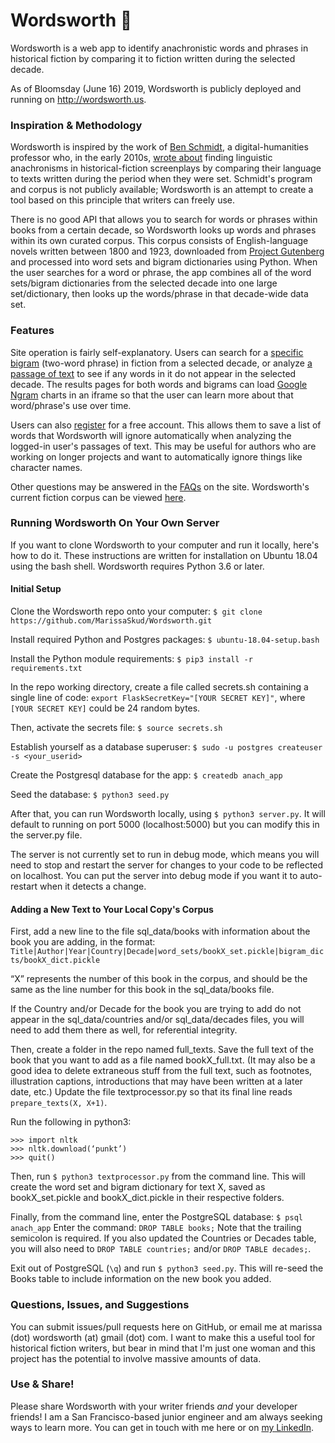 # Wordsworth 📜

Wordsworth is a web app to identify anachronistic words and phrases in historical fiction by comparing it to fiction written during the selected decade.

As of Bloomsday (June 16) 2019, Wordsworth is publicly deployed and running on http://wordsworth.us.

### Inspiration & Methodology

Wordsworth is inspired by the work of [Ben Schmidt](https://benschmidt.org), a digital-humanities professor who, in the early 2010s, [wrote about](https://www.theatlantic.com/entertainment/archive/2013/01/did-anyone-say-racial-equality-in-1865-the-language-of-i-lincoln-i/266990/) finding linguistic anachronisms in historical-fiction screenplays by comparing their language to texts written during the period when they were set. Schmidt's program and corpus is not publicly available; Wordsworth is an attempt to create a tool based on this principle that writers can freely use.

There is no good API that allows you to search for words or phrases within books from a certain decade, so Wordsworth looks up words and phrases within its own curated corpus. This corpus consists of English-language novels written between 1800 and 1923, downloaded from [Project Gutenberg](https://gutenberg.org) and processed into word sets and bigram dictionaries using Python. When the user searches for a word or phrase, the app combines all of the word sets/bigram dictionaries from the selected decade into one large set/dictionary, then looks up the words/phrase in that decade-wide data set.

### Features

Site operation is fairly self-explanatory. Users can search for a [specific bigram](http://www.wordsworth.us/bigram-search) (two-word phrase) in fiction from a selected decade, or analyze [a passage of text](http://www.wordsworth.us/word-search) to see if any words in it do not appear in the selected decade. The results pages for both words and bigrams can load [Google Ngram](https://books.google.com/ngrams) charts in an iframe so that the user can learn more about that word/phrase's use over time.

Users can also [register](http://www.wordsworth.us/register) for a free account. This allows them to save a list of words that Wordsworth will ignore automatically when analyzing the logged-in user's passages of text. This may be useful for authors who are working on longer projects and want to automatically ignore things like character names.

Other questions may be answered in the [FAQs](http://www.wordsworth.us/faqs) on the site. Wordsworth's current fiction corpus can be viewed [here](http://www.wordsworth.us/corpus).

### Running Wordsworth On Your Own Server

If you want to clone Wordsworth to your computer and run it locally, here's how to do it.
These instructions are written for installation on Ubuntu 18.04 using the bash shell.
Wordsworth requires Python 3.6 or later.

#### Initial Setup

Clone the Wordsworth repo onto your computer:
```$ git clone https://github.com/MarissaSkud/Wordsworth.git```

Install required Python and Postgres packages:
```$ ubuntu-18.04-setup.bash```

Install the Python module requirements:
```$ pip3 install -r requirements.txt```

In the repo working directory, create a file called secrets.sh containing a single line of code:
```export FlaskSecretKey="[YOUR SECRET KEY]"```,
where ```[YOUR SECRET KEY]``` could be 24 random bytes.

Then, activate the secrets file: 
```$ source secrets.sh```

Establish yourself as a database superuser:
```$ sudo -u postgres createuser -s <your_userid>```

Create the Postgresql database for the app: 
```$ createdb anach_app```

Seed the database:
```$ python3 seed.py```
 
After that, you can run Wordsworth locally, using ```$ python3 server.py```. It will default to running on port 5000 (localhost:5000) but you can modify this in the server.py file.

The server is not currently set to run in debug mode, which means you will need to stop and restart the server for changes to your code to be reflected on localhost. You can put the server into debug mode if you want it to auto-restart when it detects a change.

#### Adding a New Text to Your Local Copy's Corpus

First, add a new line to the file sql_data/books with information about the book you are adding, in the format:
```Title|Author|Year|Country|Decade|word_sets/bookX_set.pickle|bigram_dicts/bookX_dict.pickle```
 
“X” represents the number of this book in the corpus, and should be the same as the line number for this book in the sql_data/books file.
 
If the Country and/or Decade for the book you are trying to add do not appear in the sql_data/countries and/or sql_data/decades files, you will need to add them there as well, for referential integrity.

Then, create a folder in the repo named full_texts. Save the full text of the book that you want to add as a file named bookX_full.txt. (It may also be a good idea to delete extraneous stuff from the full text, such as footnotes, illustration captions, introductions that may have been written at a later date, etc.) Update the file textprocessor.py so that its final line reads ```prepare_texts(X, X+1)```. 

Run the following in python3:
```
>>> import nltk
>>> nltk.download(‘punkt’)
>>> quit()
```

Then, run 
    ```$ python3 textprocessor.py```
from the command line. This will create the word set and bigram dictionary for text X, saved as bookX_set.pickle and bookX_dict.pickle in their respective folders.
 
Finally, from the command line, enter the PostgreSQL database:
    ```$ psql anach_app```
Enter the command:
    ```DROP TABLE books;```
Note that the trailing semicolon is required.
If you also updated the Countries or Decades table, you will also need to ```DROP TABLE countries;``` and/or ```DROP TABLE decades;```.

Exit out of PostgreSQL (```\q```) and run 
    ```$ python3 seed.py```.
This will re-seed the Books table to include information on the new book you added.

### Questions, Issues, and Suggestions

You can submit issues/pull requests here on GitHub, or email me at marissa (dot) wordsworth (at) gmail (dot) com. I want to make this a useful tool for historical fiction writers, but bear in mind that I'm just one woman and this project has the potential to involve massive amounts of data.

### Use & Share!

Please share Wordsworth with your writer friends _and_ your developer friends! I am a San Francisco-based junior engineer and am always seeking ways to learn more. You can get in touch with me here or on [my LinkedIn](https://www.linkedin.com/in/marissa-skudlarek/).
